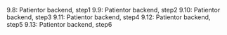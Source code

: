 9.8: Patientor backend, step1
9.9: Patientor backend, step2
9.10: Patientor backend, step3
9.11: Patientor backend, step4
9.12: Patientor backend, step5
9.13: Patientor backend, step6
